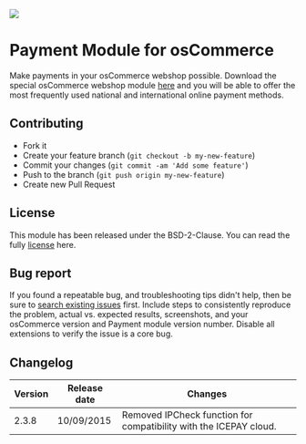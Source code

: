 ![]( https://icepay.com/app/themes/icepay/dist/images/logos/logo_icepay.svg)

# Payment Module for osCommerce

Make payments in your osCommerce webshop possible. Download the special osCommerce webshop module [here](https://github.com/icepay/osCommerce/releases) and you will be able to offer the most frequently used national and international online payment methods.

## Contributing ##

* Fork it
* Create your feature branch (`git checkout -b my-new-feature`)
* Commit your changes (`git commit -am 'Add some feature'`)
* Push to the branch (`git push origin my-new-feature`)
* Create new Pull Request

## License ##

This module has been released under the BSD-2-Clause. You can read the fully [license](https://github.com/icepay/osCommerce/blob/master/LICENSE) here.

## Bug report ##

If you found a repeatable bug, and troubleshooting tips didn't help, then be sure to [search existing issues](https://github.com/icepay/osCommerce/issues) first. Include steps to consistently reproduce the problem, actual vs. expected results, screenshots, and your osCommerce version and Payment module version number. Disable all extensions to verify the issue is a core bug.

## Changelog ##

Version | Release date | Changes
------- | ------------ | -------
2.3.8   | 10/09/2015   | Removed IPCheck function for compatibility with the ICEPAY cloud.
